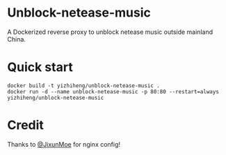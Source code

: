 # Unblock-netease-music

A Dockerized reverse proxy to unblock netease music outside mainland China.

# Quick start
```console
docker build -t yizhiheng/unblock-netease-music .
docker run -d --name unblock-netease-music -p 80:80 --restart=always yizhiheng/unblock-netease-music
```

# Credit
Thanks to [@JixunMoe](https://github.com/JixunMoe) for nginx config!
